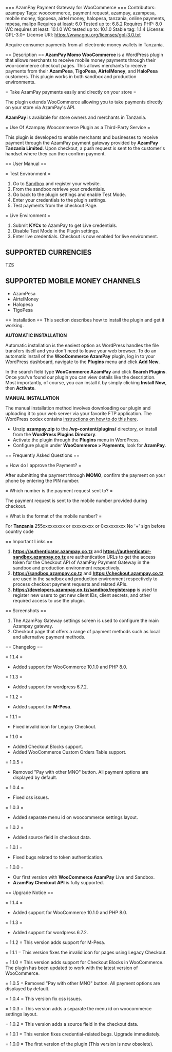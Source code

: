 === AzamPay Payment Gateway for WooCommerce ===
Contributors: azampay
Tags: woocommerce, payment request, azampay, azampesa, mobile money, tigopesa, airtel money, halopesa, tanzania, online payments, mpesa, malipo
Requires at least: 6.0
Tested up to: 6.8.2
Requires PHP: 8.0
WC requires at least: 10.1.0
WC tested up to: 10.1.0
Stable tag: 1.1.4
License: GPL-3.0+
License URI: https://www.gnu.org/licenses/gpl-3.0.txt

Acquire consumer payments from all electronic money wallets in Tanzania.

== Description ==
**AzamPay Momo WooCommerce** is a WordPress plugin that allows merchants to receive mobile money payments through their woo-commerce checkout pages. This allows merchants to receive payments from their **AzamPesa**, **TigoPesa**, **AirtelMoney**, and **HaloPesa** customers.
This plugin works in both sandbox and production environments.

= Take AzamPay payments easily and directly on your store =

The plugin extends WooCommerce allowing you to take payments directly on your store via AzamPay's API.

**AzamPay** is available for store owners and merchants in Tanzania.

= Use Of Azampay Woocommerce Plugin as a Third-Party Service =

This plugin is developed to enable merchants and businesses to receive payment through the AzamPay payment gateway provided by **AzamPay Tanzania Limited**.
Upon checkout, a push request is sent to the customer's handset where they can then confirm payment.

== User Manual ==

= Test Environment =

1. Go to [Sandbox](https://developers.azampay.co.tz/) and register your website.
1. From the sandbox retrieve your credentials.
1. Go back to the plugin settings and enable Test Mode.
1. Enter your credentials to the plugin settings.
1. Test payments from the checkout Page.

= Live Environment =

1. Submit **KYCs** to AzamPay to get Live credentials.
1. Disable Test Mode in the Plugin settings.
1. Enter live credentials. Checkout is now enabled for live environment.

## SUPPORTED CURRENCIES
TZS

## SUPPORTED MOBILE MONEY CHANNELS

* AzamPesa
* AirtelMoney
* Halopesa
* TigoPesa


== Installation ==
This section describes how to install the plugin and get it working.

**AUTOMATIC INSTALLATION**

Automatic installation is the easiest option as WordPress handles the file transfers itself and you don't need to leave your web browser. To do an automatic install of the **WooCommerce AzamPay** plugin, log in to your WordPress dashboard, navigate to the **Plugins** menu and click **Add New**.

In the search field type **WooCommerce AzamPay** and click **Search Plugins**. Once you've found our plugin you can view details like the description. Most importantly, of course, you can install it by simply clicking **Install Now**, then **Activate**.

**MANUAL INSTALLATION**

The manual installation method involves downloading our plugin and uploading it to your web server via your favorite FTP application. The WordPress codex contains [instructions on how to do this here](http://codex.wordpress.org/Managing_Plugins#Manual_Plugin_Installation).

* Unzip **azampay.zip** to the **/wp-content/plugins/** directory, or install from the **WordPress Plugins Directory**.
* Activate the plugin through the **Plugins** menu in WordPress.
* Configure plugin under **WooCommerce > Payments**, look for **AzamPay**.

== Frequently Asked Questions ==

= How do I approve the Payment? =

After submitting the payment through **MOMO**, confirm the payment on your phone by entering the PIN number.

= Which number is the payment request sent to? =

The payment request is sent to the mobile number provided during checkout.

= What is the format of the mobile number? =

For **Tanzania** 255xxxxxxxxx or xxxxxxxxx or 0xxxxxxxxx
No '+' sign before country code

== Important Links ==
1. **https://authenticator.azampay.co.tz** and **https://authenticator-sandbox.azampay.co.tz** are authentication URLs to get the access token for the Checkout API of AzamPay Payment Gateway in the sandbox and production environment respectively.
2. **https://sandbox.azampay.co.tz** and **https://checkout.azampay.co.tz** are used in the sandbox and production environment respectively to process checkout payment requests and related APIs.
3. **https://developers.azampay.co.tz/sandbox/registerapp** is used to register new users to get new client IDs, client secrets, and other required access to use the plugin.

== Screenshots ==

1. The AzamPay Gateway settings screen is used to configure the main Azampay gateway.
2. Checkout page that offers a range of payment methods such as local and alternative payment methods.

== Changelog ==

= 1.1.4 =
* Added support for WooCommerce 10.1.0 and PHP 8.0.

= 1.1.3 =
* Added support for wordpress 6.7.2.

= 1.1.2 =
* Added support for **M-Pesa**.

= 1.1.1 =
* Fixed invalid icon for Legacy Checkout.

= 1.1.0 =
* Added Checkout Blocks support.
* Added WooCommerce Custom Orders Table support.

= 1.0.5 =
* Removed "Pay with other MNO" button. All payment options are displayed by default.

= 1.0.4 =
* Fixed css issues.

= 1.0.3 =
* Added separate menu id on woocommerce settings layout.

= 1.0.2 =
* Added source field in checkout data.

= 1.0.1 =
* Fixed bugs related to token authentication.

= 1.0.0 =
* Our first version with **WooCommerce AzamPay** Live and Sandbox.
* **AzamPay Checkout API** is fully supported.

== Upgrade Notice ==

= 1.1.4 =
* Added support for WooCommerce 10.1.0 and PHP 8.0.

= 1.1.3 =
* Added support for wordpress 6.7.2.

= 1.1.2 =
This version adds support for M-Pesa.

= 1.1.1 =
This version fixes the invalid icon for pages using Legacy Checkout. 

= 1.1.0 =
This version adds support for Checkout Blocks in WooCommerce. The plugin has been updated to work with the latest version of WooCommerce.

= 1.0.5 =
Removed "Pay with other MNO" button. All payment options are displayed by default.

= 1.0.4 =
This version fix css issues.

= 1.0.3 =
This version adds a separate the menu id on woocommerce settings layout.

= 1.0.2 =
This version adds a source field in the checkout data.

= 1.0.1 =
This version fixes credential-related bugs. Upgrade immediately.

= 1.0.0 =
The first version of the plugin (This version is now obsolete).
